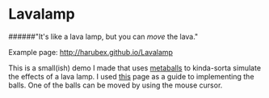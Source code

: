 Lavalamp
========

######"It's like a lava lamp, but you can _move_ the lava."

Example page: http://harubex.github.io/Lavalamp

This is a small(ish) demo I made that uses [metaballs](http://en.wikipedia.org/wiki/Metaballs) to kinda-sorta simulate the effects of a lava lamp. I used [this](http://www.geisswerks.com/ryan/BLOBS/blobs.html) page as a guide to implementing the balls. One of the balls can be moved by using the mouse cursor.
